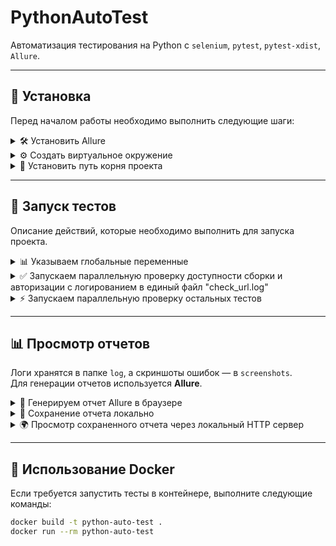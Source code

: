 # PythonAutoTest
Автоматизация тестирования на Python с `selenium`, `pytest`, `pytest-xdist`, `Allure`.  

---

## 🔧 Установка  
Перед началом работы необходимо выполнить следующие шаги:  

<details>
  <summary>🛠️ Установить Allure</summary>

  [Документация по установке Allure](https://allurereport.org/docs/install-for-windows/)
</details>

<details>
  <summary>⚙️ Создать виртуальное окружение</summary>

  ```bash
  pip install -r requirements.txt
  ```
</details>

<details>
  <summary>📌 Установить путь корня проекта</summary>

  ```bash
  set PYTHONPATH=.
  ```
</details>

---

## 🚀 Запуск тестов  
Описание действий, которые необходимо выполнить для запуска проекта.

<details>
  <summary>📊 Указываем глобальные переменные</summary>

  Глобальные переменные динамически указываются в файле `settings/variables.py`.
</details>

<details>
  <summary>✅ Запускаем параллельную проверку доступности сборки и авторизации с логированием в единый файл "check_url.log"</summary>

  ```bash
  pytest tests/check_url -n auto --alluredir=allure_results && type log\project_*.log > log\check_url.log && del log\project_*.log
  ```
</details>

<details>
  <summary>⚡ Запускаем параллельную проверку остальных тестов</summary>

  ```bash
  pytest -n auto --dist=loadscope --alluredir=allure_results --ignore=tests/check_url && type log\project_*.log > log\tests.log && del log\project_*.log
  ```
</details>

---

## 📊 Просмотр отчетов  
Логи хранятся в папке `log`, а скриншоты ошибок — в `screenshots`.  
Для генерации отчетов используется **Allure**.

<details>
  <summary>📜 Генерируем отчет Allure в браузере</summary>

  ```bash
  allure serve allure_results
  ```
</details>

<details>
  <summary>💾 Сохранение отчета локально</summary>

  ```bash
  allure generate allure_results --clean -o allure-report
  ```
</details>

<details>
  <summary>🌍 Просмотр сохраненного отчета через локальный HTTP сервер</summary>

  ```bash
  python -m http.server 8080
  ```
</details>

---

## 🐳 Использование Docker  
Если требуется запустить тесты в контейнере, выполните следующие команды:  
```bash
docker build -t python-auto-test .
docker run --rm python-auto-test
```